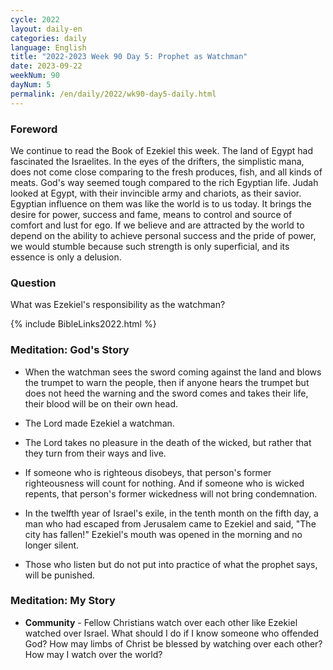 ```yaml
---
cycle: 2022
layout: daily-en
categories: daily
language: English
title: "2022-2023 Week 90 Day 5: Prophet as Watchman"
date: 2023-09-22
weekNum: 90
dayNum: 5
permalink: /en/daily/2022/wk90-day5-daily.html
---
```


### Foreword     
We continue to read the Book of Ezekiel this week. The land of Egypt had fascinated the Israelites. In the eyes of the drifters, the simplistic mana, does not come close comparing to the fresh produces, fish, and all kinds of meats. God's way seemed tough compared to the rich Egyptian life. Judah looked at Egypt, with their invincible army and chariots, as their savior. Egyptian influence on them was like the world is to us today. It brings the desire for power, success and fame, means to control and source of comfort and lust for ego. If we believe and are attracted by the world to depend on the ability to achieve personal success and the pride of power, we would stumble because such strength is only superficial, and its essence is only a delusion.

### Question     
What was Ezekiel's responsibility as the watchman?

{% include BibleLinks2022.html %}

### Meditation: God's Story   
+ When the watchman sees the sword coming against the land and blows the trumpet to warn the people, then if anyone hears the trumpet but does not heed the warning and the sword comes and takes their life, their blood will be on their own head. 

+ The Lord made Ezekiel a watchman. 

+ The Lord takes no pleasure in the death of the wicked, but rather that they turn from their ways and live. 

+ If someone who is righteous disobeys, that person's former righteousness will count for nothing. And if someone who is wicked repents, that person's former wickedness will not bring condemnation. 

+ In the twelfth year of Israel's exile, in the tenth month on the fifth day, a man who had escaped from Jerusalem came to Ezekiel and said, "The city has fallen!" Ezekiel's mouth was opened in the morning and no longer silent. 

+ Those who listen but do not put into practice of what the prophet says, will be punished. 

### Meditation: My Story   
+ **Community** - Fellow Christians watch over each other like Ezekiel watched over Israel. What should I do if I know someone who offended God? How may limbs of Christ be blessed by watching over each other? How may I watch over the world?
